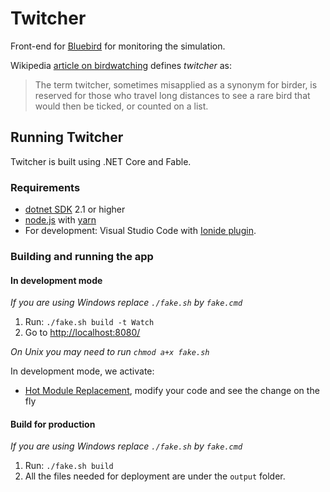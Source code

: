 
# Twitcher
Front-end for [Bluebird](https://github.com/alan-turing-institute/bluebird) for monitoring the simulation.

Wikipedia [article on birdwatching](https://en.wikipedia.org/wiki/Birdwatching) defines *twitcher* as:
> The term twitcher, sometimes misapplied as a synonym for birder, is reserved for those who travel long distances to see a rare bird that would then be ticked, or counted on a list.

## Running Twitcher

Twitcher is built using .NET Core and Fable. 

### Requirements

* [dotnet SDK](https://www.microsoft.com/net/download/core) 2.1 or higher
* [node.js](https://nodejs.org) with [yarn](https://yarnpkg.com/lang/en/)
* For development: Visual Studio Code with [Ionide plugin](http://ionide.io/).

### Building and running the app

#### In development mode

*If you are using Windows replace `./fake.sh` by `fake.cmd`*

1. Run: `./fake.sh build -t Watch`
2. Go to [http://localhost:8080/](http://localhost:8080/)

*On Unix you may need to run `chmod a+x fake.sh`*

In development mode, we activate:

- [Hot Module Replacement](https://fable-elmish.github.io/hmr/), modify your code and see the change on the fly

#### Build for production

*If you are using Windows replace `./fake.sh` by `fake.cmd`*

1. Run: `./fake.sh build`
2. All the files needed for deployment are under the `output` folder.
